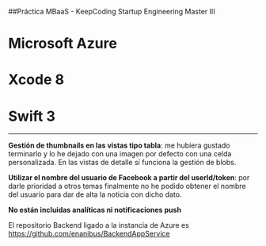 ##Práctica MBaaS - KeepCoding Startup Engineering Master III
#

# Microsoft Azure

# Xcode 8
 
# Swift 3
***
**Gestión de thumbnails en las vistas tipo tabla**: me hubiera gustado terminarlo y lo he dejado con una imagen por defecto con una celda personalizada. En las vistas de detalle sí funciona la gestión de blobs.

**Utilizar el nombre del usuario de Facebook a partir del userId/token**: por darle prioridad a otros temas finalmente no he podido obtener el nombre del usuario para dar de alta la noticia con dicho dato.

**No están incluidas analíticas ni notificaciones push**


El repositorio Backend ligado a la instancia de Azure es https://github.com/enanibus/BackendAppService
